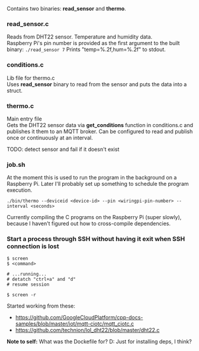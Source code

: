 Contains two binaries: **read_sensor** and **thermo**.

### read_sensor.c
Reads from DHT22 sensor. Temperature and humidity data.   
Raspberry Pi's pin number is provided as the first argument to the built binary: `./read_sensor 7`
Prints "temp=%.2f,hum=%.2f" to stdout.

### conditions.c
Lib file for thermo.c   
Uses **read_sensor** binary to read from the sensor and puts the data into a struct.

### thermo.c
Main entry file   
Gets the DHT22 sensor data via **get_conditions** function in conditions.c and publishes it them to an MQTT broker.
Can be configured to read and publish once or continuously at an interval.

TODO: detect sensor and fail if it doesn't exist

### job.sh
At the moment this is used to run the program in the background on a Raspberry Pi. Later I'll probably set up something to schedule the program execution.

```
./bin/thermo --deviceid <device-id> --pin <wiringpi-pin-number> --interval <seconds>
```

Currently compiling the C programs on the Raspberry Pi (super slowly), because I haven't figured out how to cross-compile dependencies.

### Start a process through SSH without having it exit when SSH connection is lost 
```
$ screen
$ <command>

# ...running...
# detatch "ctrl+a" and "d"
# resume session

$ screen -r
```

Started working from these:
- https://github.com/GoogleCloudPlatform/cpp-docs-samples/blob/master/iot/mqtt-ciotc/mqtt_ciotc.c
- https://github.com/technion/lol_dht22/blob/master/dht22.c

**Note to self:** What was the Dockefile for? D: Just for installing deps, I think?
